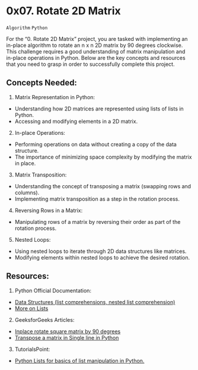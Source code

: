 # 0x07. Rotate 2D Matrix
`Algorithm` `Python`

For the “0. Rotate 2D Matrix” project, you are tasked with implementing an in-place algorithm to rotate an n x n 2D matrix by 90 degrees clockwise. This challenge requires a good understanding of matrix manipulation and in-place operations in Python. Below are the key concepts and resources that you need to grasp in order to successfully complete this project.

## Concepts Needed:

1. Matrix Representation in Python:

* Understanding how 2D matrices are represented using lists of lists in Python.
* Accessing and modifying elements in a 2D matrix.

2. In-place Operations:

* Performing operations on data without creating a copy of the data structure.
* The importance of minimizing space complexity by modifying the matrix in place.

3. Matrix Transposition:

* Understanding the concept of transposing a matrix (swapping rows and columns).
* Implementing matrix transposition as a step in the rotation process.

4. Reversing Rows in a Matrix:

* Manipulating rows of a matrix by reversing their order as part of the rotation process.

5. Nested Loops:

* Using nested loops to iterate through 2D data structures like matrices.
* Modifying elements within nested loops to achieve the desired rotation.

## Resources:

1. Python Official Documentation:

* [Data Structures (list comprehensions, nested list comprehension)](https://intranet.alxswe.com/rltoken/eZc_ELGxUgkuc4kkE_fd7Q)
* [More on Lists](https://intranet.alxswe.com/rltoken/0ORj179giGhGe8jpcxBkXg)

2. GeeksforGeeks Articles:

* [Inplace rotate square matrix by 90 degrees](https://intranet.alxswe.com/rltoken/9T8w4mtiIIRDtfLSmEmrLA)
* [Transpose a matrix in Single line in Python](https://intranet.alxswe.com/rltoken/JdIFvtej2hMW-Wd9ABHMOA)

3. TutorialsPoint:

* [Python Lists for basics of list manipulation in Python.](https://intranet.alxswe.com/rltoken/rFmzUTpaLGqDXjGA6D9eYw)
